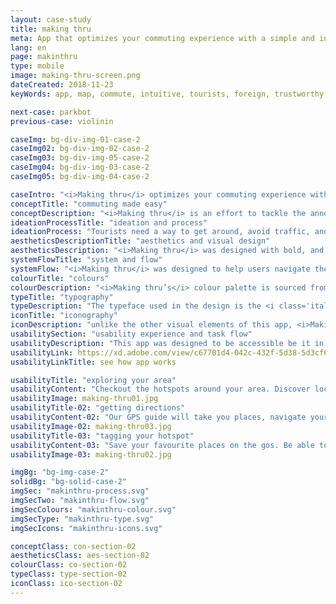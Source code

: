 ```yaml
---
layout: case-study
title: making thru
meta: App that optimizes your commuting experience with a simple and intuitive interface. it provides instant rerouting to help you avoid traffic
lang: en
page: makinthru
type: mobile
image: making-thru-screen.png
dateCreated: 2018-11-23
keyWords: app, map, commute, intuitive, tourists, foreign, trustworthy, alves, design

next-case: parkbot
previous-case: violinin

caseImg: bg-div-img-01-case-2
caseImg02: bg-div-img-02-case-2
caseImg03: bg-div-img-05-case-2
caseImg04: bg-div-img-03-case-2
caseImg05: bg-div-img-04-case-2

caseIntro: "<i>Making thru</i> optimizes your commuting experience with a simple and intuitive interface. it provides instant rerouting to help you avoid traffic. overviews traffic alerts, construction zones, crashes and hazards to avoid on the road. gas-pricing tips to help you find the cheapest gas on your way. offline navigation and directions guide is offered without the use of internet. this app was developed to better assist your making thru' the day."
conceptTitle: "commuting made easy"
conceptDescription: "<i>Making thru</i> is an effort to tackle the annoyance that comes when traveling, not being able to use cel service to get through the city. <i>Making thru</i> was created to be both tangible and intuitive to better your navigating experience."
ideationProcessTitle: "ideation and process"
ideationProcess: "Tourists need a way to get around, avoid traffic, and find hotspots without the need of internet or constant use of cellular data. They also need a way to be able to bookmark their favourite spots around the city to reference back to them whenever they want."
aestheticsDescriptionTitle: "aesthetics and visual design"
aestheticsDescription: "<i>Making thru</i> was designed with bold, and concise visual elements and a simple app flow so users can get to where they want to even in remote areas."
systemFlowTitle: "system and flow"
systemFlow: "<i>Making thru</i> was designed to help users navigate the world faster no matter where they are in the world. Users have the benefit of beating traffic with automatic rerouting, have access to places, and getting directions without data or wifi connection."
colourTitle: "colours"
colourDescription: "<i>Making thru’s</i> colour palette is sourced from <i class='italic'>Apple's</i> material kit. The primary colours of dark purple and different tints blue set a subdued and serious tone while the pink accent colour adds a sense of vibrancy and excitement."
typeTitle: "typography"
typeDescription: "The typeface used in the design is the <i class='italic'>Apple</i> default font San Francisco. For headings the font weight used is SF Pro Bold, and for the body copy and other text found SF Pro Display Regular is used."
iconTitle: "iconography"
iconDescription: "unlike the other visual elements of this app, <i>Making thru</i> carries it's own authentic iconography. these icons were designed to be equally structured and consistent with the rest of the app's design."
usabilitySection: "usability experience and task flow"
usabilityDescription: "This app was designed to be accessible be it in popular areas or remote areas. This app was created to help assist users determine locations and guide them through to their final destination."
usabilityLink: https://xd.adobe.com/view/c67701d4-042c-432f-5d38-5d3cf62f6429-b046/?fullscreen
usabilityLinkTitle: see how app works

usabilityTitle: "exploring your area"
usabilityContent: "Checkout the hotspots around your area. Discover local stores, restaurants, events, places that aligns with your interest."
usabilityImage: making-thru01.jpg
usabilityTitle-02: "getting directions"
usabilityContent-02: "Our GPS guide will take you places, navigate your area and get real-time traffic, transit, road closure and incident information. <i>Making thru</i> is also available and accessible through your <i class='italic'>Apple</i> watch. This feature allows you to get to your destination no matter where you are in the world."
usabilityImage-02: making-thru03.jpg
usabilityTitle-03: "tagging your hotspot"
usabilityContent-03: "Save your favourite places on the gos. Be able to get back to your saved addresses with a tap away. Select your directions and let us help you make your way through."
usabilityImage-03: making-thru02.jpg

imgBg: "bg-img-case-2"
solidBg: "bg-solid-case-2"
imgSec: "makinthru-process.svg"
imgSecTwo: "makinthru-flow.svg"
imgSecColours: "makinthru-colour.svg"
imgSecType: "makinthru-type.svg"
imgSecIcons: "makinthru-icons.svg"

conceptClass: con-section-02
aestheticsClass: aes-section-02
colourClass: co-section-02
typeClass: type-section-02
iconClass: ico-section-02
---
```


